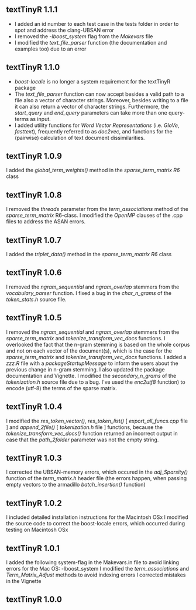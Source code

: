 
## textTinyR 1.1.1

* I added an id number to each test case in the tests folder in order to spot and address the clang-UBSAN error
* I removed the *-lboost_system* flag from the *Makevars* file
* I modified the *text_file_parser* function (the documentation and examples too) due to an error


## textTinyR 1.1.0

* *boost-locale* is no longer a system requirement for the textTinyR package
* The *text_file_parser* function can now accept besides a valid path to a file also a vector of character strings. Moreover, besides writing to a file it can also return a vector of character strings. Furthermore, the *start_query* and *end_query* parameters can take more than one query-terms as input.
* I added utility functions for *Word Vector Representations* (i.e. *GloVe*, *fasttext*), frequently referred to as *doc2vec*, and functions for the (pairwise) calculation of text document dissimilarities.


## textTinyR 1.0.9

I added the *global_term_weights()* method in the *sparse_term_matrix R6* class


## textTinyR 1.0.8

I removed the *threads* parameter from the *term_associations* method of the *sparse_term_matrix* R6-class.
I modified the *OpenMP* clauses of the .cpp files to address the ASAN errors.


## textTinyR 1.0.7

I added the *triplet_data()* method in the *sparse_term_matrix R6* class


## textTinyR 1.0.6

I removed the *ngram_sequential* and *ngram_overlap* stemmers from the *vocabulary_parser* function.
I fixed a bug in the *char_n_grams* of the *token_stats.h* source file.


## textTinyR 1.0.5

I removed the *ngram_sequential* and *ngram_overlap* stemmers from the *sparse_term_matrix* and *tokenize_transform_vec_docs* functions. I overlooked the fact that the n-gram stemming is based on the whole corpus and not on
each vector of the document(s), which is the case for the *sparse_term_matrix* and *tokenize_transform_vec_docs* functions. 
I added a *zzz.R* file with a *packageStartupMessage* to inform the users about the previous change in n-gram stemming.
I also updated the package documentation and Vignette.
I modified the *secondary_n_grams* of the *tokenization.h* source file due to a bug.
I've used the *enc2utf8* function) to encode (utf-8) the terms of the sparse matrix.


## textTinyR 1.0.4

I modified the *res_token_vector()*, *res_token_list()* [ *export_all_funcs.cpp* file ] and *append_2file()* [ *tokenization.h* file ] functions, because the *tokenize_transform_vec_docs()* function returned an incorrect output in case that the *path_2folder* parameter was not the empty string.


## textTinyR 1.0.3

I corrected the UBSAN-memory errors, which occured in the *adj_Sparsity()* function of the *term_matrix.h* header file (the errors happen, when passing empty vectors to the armadillo *batch_insertion()* function)


## textTinyR 1.0.2

I included detailed installation instructions for the Macintosh OSx
I modified the source code to correct the boost-locale errors, which occurred during testing on Macintosh OSx


## textTinyR 1.0.1

I added the following system-flag in the Makevars.in file to avoid linking errors for the Mac OS: -lboost_system
I modified the *term_associations* and *Term_Matrix_Adjust* methods to avoid indexing errors
I corrected mistakes in the Vignette


## textTinyR 1.0.0




